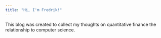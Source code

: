 ```yaml
---
title: "Hi, I'm Fredrik!"
---
```


This blog was created to collect my thoughts on quantitative finance the relationship to computer science.
